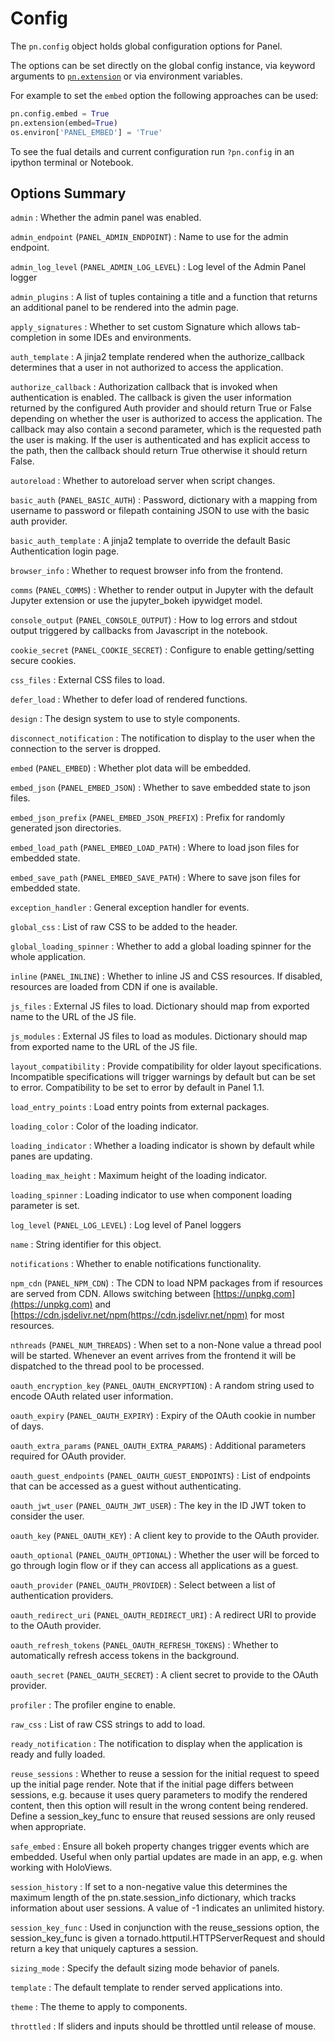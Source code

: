 # Config

The `pn.config` object holds global configuration options for Panel.

The options can be set directly on the global config instance, via
keyword arguments to [`pn.extension`](cheatsheet#pn-extension) or via environment variables.

For example to set the `embed` option the following approaches can be used:

```python
pn.config.embed = True
pn.extension(embed=True)
os.environ['PANEL_EMBED'] = 'True'
```

To see the fual details and current configuration run `?pn.config` in an ipython terminal or Notebook.

## Options Summary

`admin`
: Whether the admin panel was enabled.

`admin_endpoint` (`PANEL_ADMIN_ENDPOINT`)
: Name to use for the admin endpoint.

`admin_log_level` (`PANEL_ADMIN_LOG_LEVEL`)
: Log level of the Admin Panel logger

`admin_plugins`
: A list of tuples containing a title and a function that returns
        an additional panel to be rendered into the admin page.

`apply_signatures`
: Whether to set custom Signature which allows tab-completion
        in some IDEs and environments.

`auth_template`
: A jinja2 template rendered when the authorize_callback determines
        that a user in not authorized to access the application.

`authorize_callback`
: Authorization callback that is invoked when authentication
        is enabled. The callback is given the user information returned
        by the configured Auth provider and should return True or False
        depending on whether the user is authorized to access the
        application. The callback may also contain a second parameter,
        which is the requested path the user is making. If the user
        is authenticated and has explicit access to the path, then
        the callback should return True otherwise it should return
        False.

`autoreload`
: Whether to autoreload server when script changes.

`basic_auth` (`PANEL_BASIC_AUTH`)
: Password, dictionary with a mapping from username to password
        or filepath containing JSON to use with the basic auth
        provider.

`basic_auth_template`
: A jinja2 template to override the default Basic Authentication
        login page.

`browser_info`
: Whether to request browser info from the frontend.

`comms` (`PANEL_COMMS`)
: Whether to render output in Jupyter with the default Jupyter
        extension or use the jupyter_bokeh ipywidget model.

`console_output` (`PANEL_CONSOLE_OUTPUT`)
: How to log errors and stdout output triggered by callbacks
        from Javascript in the notebook.

`cookie_secret` (`PANEL_COOKIE_SECRET`)
: Configure to enable getting/setting secure cookies.

`css_files`
: External CSS files to load.

`defer_load`
: Whether to defer load of rendered functions.

`design`
: The design system to use to style components.

`disconnect_notification`
: The notification to display to the user when the connection
        to the server is dropped.

`embed` (`PANEL_EMBED`)
: Whether plot data will be embedded.

`embed_json` (`PANEL_EMBED_JSON`)
: Whether to save embedded state to json files.

`embed_json_prefix` (`PANEL_EMBED_JSON_PREFIX`)
: Prefix for randomly generated json directories.

`embed_load_path` (`PANEL_EMBED_LOAD_PATH`)
: Where to load json files for embedded state.

`embed_save_path` (`PANEL_EMBED_SAVE_PATH`)
: Where to save json files for embedded state.

`exception_handler`
: General exception handler for events.

`global_css`
: List of raw CSS to be added to the header.

`global_loading_spinner`
: Whether to add a global loading spinner for the whole application.

`inline` (`PANEL_INLINE`)
: Whether to inline JS and CSS resources. If disabled, resources
        are loaded from CDN if one is available.

`js_files`
: External JS files to load. Dictionary should map from exported
        name to the URL of the JS file.

`js_modules`
: External JS files to load as modules. Dictionary should map from
        exported name to the URL of the JS file.

`layout_compatibility`
: Provide compatibility for older layout specifications. Incompatible
        specifications will trigger warnings by default but can be set to error.
        Compatibility to be set to error by default in Panel 1.1.

`load_entry_points`
: Load entry points from external packages.

`loading_color`
: Color of the loading indicator.

`loading_indicator`
: Whether a loading indicator is shown by default while panes are updating.

`loading_max_height`
: Maximum height of the loading indicator.

`loading_spinner`
: Loading indicator to use when component loading parameter is set.

`log_level` (`PANEL_LOG_LEVEL`)
: Log level of Panel loggers

`name`
: String identifier for this object.

`notifications`
: Whether to enable notifications functionality.

`npm_cdn` (`PANEL_NPM_CDN`)
: The CDN to load NPM packages from if resources are served from
        CDN. Allows switching between [https://unpkg.com](https://unpkg.com) and
        [https://cdn.jsdelivr.net/npm(https://cdn.jsdelivr.net/npm) for most resources.

`nthreads` (`PANEL_NUM_THREADS`)
: When set to a non-None value a thread pool will be started.
        Whenever an event arrives from the frontend it will be
        dispatched to the thread pool to be processed.

`oauth_encryption_key` (`PANEL_OAUTH_ENCRYPTION`)
: A random string used to encode OAuth related user information.

`oauth_expiry` (`PANEL_OAUTH_EXPIRY`)
: Expiry of the OAuth cookie in number of days.

`oauth_extra_params` (`PANEL_OAUTH_EXTRA_PARAMS`)
: Additional parameters required for OAuth provider.

`oauth_guest_endpoints` (`PANEL_OAUTH_GUEST_ENDPOINTS`)
: List of endpoints that can be accessed as a guest without authenticating.

`oauth_jwt_user` (`PANEL_OAUTH_JWT_USER`)
: The key in the ID JWT token to consider the user.

`oauth_key` (`PANEL_OAUTH_KEY`)
: A client key to provide to the OAuth provider.

`oauth_optional` (`PANEL_OAUTH_OPTIONAL`)
: Whether the user will be forced to go through login flow or if
        they can access all applications as a guest.

`oauth_provider` (`PANEL_OAUTH_PROVIDER`)
: Select between a list of authentication providers.

`oauth_redirect_uri` (`PANEL_OAUTH_REDIRECT_URI`)
: A redirect URI to provide to the OAuth provider.

`oauth_refresh_tokens` (`PANEL_OAUTH_REFRESH_TOKENS`)
: Whether to automatically refresh access tokens in the background.

`oauth_secret` (`PANEL_OAUTH_SECRET`)
: A client secret to provide to the OAuth provider.

`profiler`
: The profiler engine to enable.

`raw_css`
: List of raw CSS strings to add to load.

`ready_notification`
: The notification to display when the application is ready and
        fully loaded.

`reuse_sessions`
: Whether to reuse a session for the initial request to speed up
        the initial page render. Note that if the initial page differs
        between sessions, e.g. because it uses query parameters to modify
        the rendered content, then this option will result in the wrong
        content being rendered. Define a session_key_func to ensure that
        reused sessions are only reused when appropriate.

`safe_embed`
: Ensure all bokeh property changes trigger events which are
        embedded. Useful when only partial updates are made in an
        app, e.g. when working with HoloViews.

`session_history`
: If set to a non-negative value this determines the maximum length
        of the pn.state.session_info dictionary, which tracks
        information about user sessions. A value of -1 indicates an
        unlimited history.

`session_key_func`
: Used in conjunction with the reuse_sessions option, the
        session_key_func is given a tornado.httputil.HTTPServerRequest
        and should return a key that uniquely captures a session.

`sizing_mode`
: Specify the default sizing mode behavior of panels.

`template`
: The default template to render served applications into.

`theme`
: The theme to apply to components.

`throttled`
: If sliders and inputs should be throttled until release of mouse.
